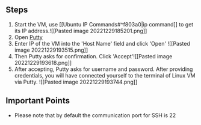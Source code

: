## Steps
1. Start the VM, use [[Ubuntu IP Commands#^f803a0|ip command]] to get its IP address.![[Pasted image 20221229185201.png]]
2. Open [Putty](file:///C:\Program%20%Files\PuTTY\putty.exe)
3. Enter IP of the VM into the 'Host Name' field and click 'Open' ![[Pasted image 20221229193515.png]] 
4. Then Putty asks for confirmation. Click 'Accept'![[Pasted image 20221229193618.png]]
5. After accepting, Putty asks for username and password. After providing credentials, you will have connected yourself to the terminal of Linux VM via Putty. ![[Pasted image 20221229193744.png]]
## Important Points
- Please note that by default the communication port for SSH is 22